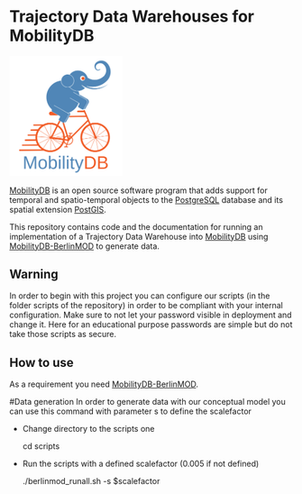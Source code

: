 Trajectory Data Warehouses for MobilityDB
==================================

<img src="doc/images/mobilitydb-logo.svg" width="200" alt="MobilityDB Logo" />

[MobilityDB](https://github.com/ULB-CoDE-WIT/MobilityDB) is an open source software program that adds support for temporal and spatio-temporal objects to the [PostgreSQL](https://www.postgresql.org/) database and its spatial extension [PostGIS](http://postgis.net/).

This repository contains code and the documentation for running an implementation of a Trajectory Data Warehouse into [MobilityDB](https://github.com/ULB-CoDE-WIT/MobilityDB) using [MobilityDB-BerlinMOD](https://github.com/MobilityDB/MobilityDB-BerlinMOD) to generate data.

Warning
-------------
In order to begin with this project you can configure our scripts (in the folder scripts of the repository) in order to be compliant 
with your internal configuration. Make sure to not let your password visible in deployment and change it. Here for an educational 
purpose passwords are simple but do not take those scripts as secure. 


How to use
-------------

As a requirement you need [MobilityDB-BerlinMOD](https://github.com/MobilityDB/MobilityDB-BerlinMOD).

#Data generation
In order to generate data with our conceptual model you can use this command with parameter s to define the scalefactor

* Change directory to the scripts one 

    cd scripts
* Run the scripts with a defined scalefactor (0.005 if not defined)
   
    ./berlinmod_runall.sh -s $scalefactor
